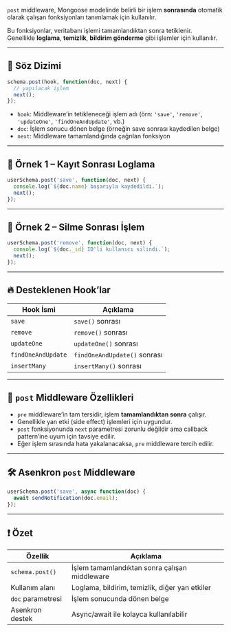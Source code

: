
`post` middleware, Mongoose modelinde belirli bir işlem **sonrasında** otomatik olarak çalışan fonksiyonları tanımlamak için kullanılır.

Bu fonksiyonlar, veritabanı işlemi tamamlandıktan sonra tetiklenir.  
Genellikle **loglama**, **temizlik**, **bildirim gönderme** gibi işlemler için kullanılır.

---

## 🧠 Söz Dizimi

```js
schema.post(hook, function(doc, next) {
  // yapılacak işlem
  next();
});
```

- `hook`: Middleware’in tetikleneceği işlem adı (örn: `'save'`, `'remove'`, `'updateOne'`, `'findOneAndUpdate'`, vb.)
- `doc`: İşlem sonucu dönen belge (örneğin save sonrası kaydedilen belge)
- `next`: Middleware tamamlandığında çağrılan fonksiyon

---

## 🧪 Örnek 1 – Kayıt Sonrası Loglama

```js
userSchema.post('save', function(doc, next) {
  console.log(`${doc.name} başarıyla kaydedildi.`);
  next();
});
```

---

## 🧪 Örnek 2 – Silme Sonrası İşlem

```js
userSchema.post('remove', function(doc, next) {
  console.log(`${doc._id} ID'li kullanıcı silindi.`);
  next();
});
```

---

## 🔥 Desteklenen Hook’lar

|Hook İsmi|Açıklama|
|---|---|
|`save`|`save()` sonrası|
|`remove`|`remove()` sonrası|
|`updateOne`|`updateOne()` sonrası|
|`findOneAndUpdate`|`findOneAndUpdate()` sonrası|
|`insertMany`|`insertMany()` sonrası|

---

## 🧩 `post` Middleware Özellikleri

- `pre` middleware’in tam tersidir, işlem **tamamlandıktan sonra** çalışır.
- Genellikle yan etki (side effect) işlemleri için uygundur.
- `post` fonksiyonunda `next` parametresi zorunlu değildir ama callback pattern’ine uyum için tavsiye edilir.
- Eğer işlem sırasında hata yakalanacaksa, `pre` middleware tercih edilir.

---

## 🛠️ Asenkron `post` Middleware

```js
userSchema.post('save', async function(doc) {
  await sendNotification(doc.email);
});
```

---

## ❗ Özet

|Özellik|Açıklama|
|---|---|
|`schema.post()`|İşlem tamamlandıktan sonra çalışan middleware|
|Kullanım alanı|Loglama, bildirim, temizlik, diğer yan etkiler|
|`doc` parametresi|İşlem sonucunda dönen belge|
|Asenkron destek|Async/await ile kolayca kullanılabilir|
